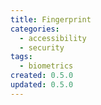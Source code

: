 ```yaml
---
title: Fingerprint
categories:
  - accessibility
  - security
tags:
  - biometrics
created: 0.5.0
updated: 0.5.0
---
```

